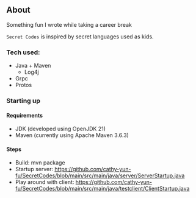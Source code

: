 ## About 
Something fun I wrote while taking a career break

`Secret Codes` is inspired by secret languages used as kids.

### Tech used:
* Java + Maven
  * Log4j
* Grpc
* Protos

### Starting up
#### Requirements
* JDK (developed using OpenJDK 21)
* Maven (currently using Apache Maven 3.6.3)

#### Steps
* Build: mvn package 
* Startup server: https://github.com/cathy-yun-fu/SecretCodes/blob/main/src/main/java/server/ServerStartup.java
* Play around with client: https://github.com/cathy-yun-fu/SecretCodes/blob/main/src/main/java/testclient/ClientStartup.java

